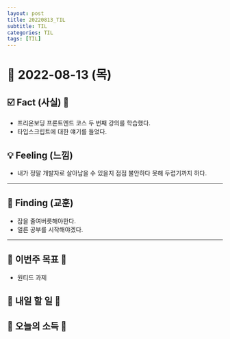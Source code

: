 ```yaml
---
layout: post
title: 20220813_TIL
subtitle: TIL
categories: TIL
tags: [TIL]
---
```




# 📆 2022-08-13 (목)



## ☑️ Fact (사실) 📑


- 프리온보딩 프론트엔드 코스 두 번째 강의를 학습했다.
- 타입스크립트에 대한 얘기를 들었다.


## 💡 Feeling (느낌)

- 내가 정말 개발자로 살아남을 수 있을지 점점 불안하다 못해 두렵기까지 하다.


***



## 🎯 Finding (교훈)

- 잠을 줄여버릇해야한다.
- 얼른 공부를 시작해야겠다.


***




## 🏁 이번주 목표 🏁
- 원티드 과제


## 🎯 내일 할 일 🎯


## 🌅 오늘의 소득 🌅
